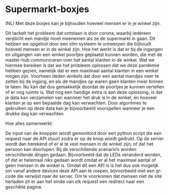 # Supermarkt-boxjes
(NL) Met deze boxjes kan je bijhouden hoeveel mensen er in je winkel zijn.

Dit tackelt het probleem dat ontstaan is door corona, waarbij iedereen verplicht een mandje moet meenemen als ze de supermarkt in gaan. Dit hebben we opgelost door een slim systeem te ontwerpen die bijhoudt hoeveel mensen er in de winkel zijn. Hoe het werkt is dat er bij de ingangen en uitgangen van een winkel poortjes geplaatst kunnen worden, die met de master-hub communiceren over het aantal klanten in de winkel. Wat we hiermee bereiken is dat we het probleem oplossen dat we deze pandemie hebben gezien, namelijk dat er een maximaal aantal klanten in een winkel mogen zijn. Voorheen deden winkels dat door een aantal mandjes neer te zetten bij de ingang, en als de mandjes op waren geen klanten meer binnen te laten. Nu kan dat dus gemakkelijk doordat de poortjes je kunnen vertellen of er nog ruimte is. Wat nog een handige extra is aan deze oplossing, is dat je data kan verzamelen van wanneer het druk is in de winkel, en hoeveel klanten je op een bepaalde dag kan verwachten. Door algoritmes te gebruiken op deze data kan je bijvoorbeeld voorspellen wanneer je een drukke dag kan verwachten.

Hoe alles samenwerkt:

De input van de knoppen wordt gemonitord door een python script die een request naar de API stuurt zodra er op de knop wordt gedrukt. Op de server wordt dan berekend of er al te veel mensen in de winkel zijn, of dat het persoon kan doorlopen. Bij de verschillende scenario’s worden verschillende dingen gedaan. Bijvoorbeeld dat de LEDs veranderd worden, of dat er helemaal niks gedaan wordt omdat er al het maximaal aantal of geen mensen in de winkel is. Omdat dit een API is is het dus ook mogelijk om vanaf andere devices deze API aan te roepen, bijvoorbeeld met een qr-code die verwijst naar de server. Om te voorkomen dat mensen niet de site herladen zit er aan het einde van elk request een redirect naar een geschikte pagina.
